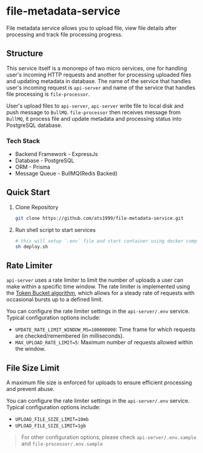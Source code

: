 # file-metadata-service

File metadata service allows you to upload file, view file details after processing and track file processing progress.

## Structure

This service itself is a monorepo of two micro services, one for handling user's incoming HTTP requests and another for processing uploaded files and updating metadata in database. The name of the service that handles user's incoming request is `api-server` and name of the service that handles file processing is `file-processor`.

User's upload files to `api-server`, `api-server` write file to local disk and push message to `BullMQ`. `file-processor` then receives message from `BullMQ`, it process file and update metadata and processing status into PostgreSQL database.

### Tech Stack

- Backend Framework - ExpressJs
- Database - PostgreSQL
- ORM - Prisma
- Message Queue - BullMQ(Redis Backed)

## Quick Start

1. Clone Repository

   ```sh
   git clone https://github.com/ats1999/file-metadata-service.git
   ```

2. Run shell script to start services
   ```sh
   # this will setup `.env` file and start container using docker compose
   sh deploy.sh
   ```

## Rate Limiter

`api-server` uses a rate limiter to limit the number of uploads a user can make within a specific time window. The rate limiter is implemented using the [Token Bucket algorithm](https://en.wikipedia.org/wiki/Token_bucket), which allows for a steady rate of requests with occasional bursts up to a defined limit.

You can configure the rate limiter settings in the `api-server/.env` service. Typical configuration options include:

- `UPDATE_RATE_LIMIT_WINDOW_MS=100000000`: Time frame for which requests are checked/remembered (in milliseconds).
- `MAX_UPLOAD_RATE_LIMIT=5`: Maximum number of requests allowed within the window.

## File Size Limit

A maximum file size is enforced for uploads to ensure efficient processing and prevent abuse.

You can configure the rate limiter settings in the `api-server/.env` service. Typical configuration options include:

- `UPLOAD_FILE_SIZE_LIMIT=10mb`
- `UPLOAD_FILE_SIZE_LIMIT=1gb`

> For other configuration options, please check `api-server/.env.sample` and `file-processor/.env.sample`
